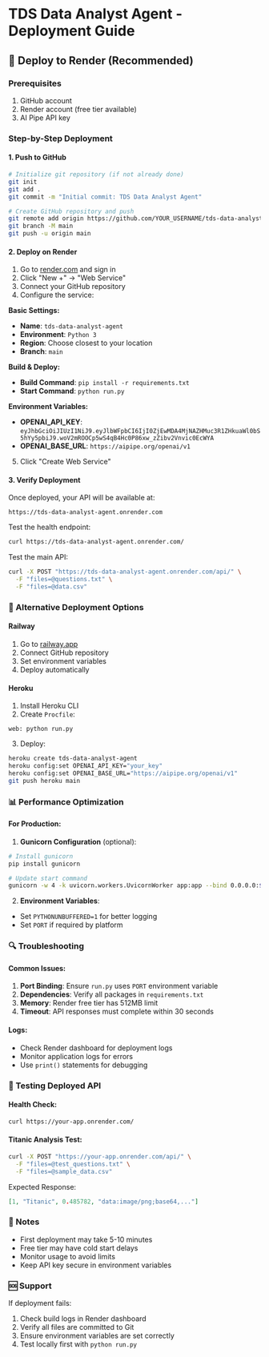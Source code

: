 # TDS Data Analyst Agent - Deployment Guide

## 🚀 Deploy to Render (Recommended)

### Prerequisites
1. GitHub account
2. Render account (free tier available)
3. AI Pipe API key

### Step-by-Step Deployment

#### 1. Push to GitHub
```bash
# Initialize git repository (if not already done)
git init
git add .
git commit -m "Initial commit: TDS Data Analyst Agent"

# Create GitHub repository and push
git remote add origin https://github.com/YOUR_USERNAME/tds-data-analyst-agent.git
git branch -M main
git push -u origin main
```

#### 2. Deploy on Render
1. Go to [render.com](https://render.com) and sign in
2. Click "New +" → "Web Service"
3. Connect your GitHub repository
4. Configure the service:

**Basic Settings:**
- **Name**: `tds-data-analyst-agent`
- **Environment**: `Python 3`
- **Region**: Choose closest to your location
- **Branch**: `main`

**Build & Deploy:**
- **Build Command**: `pip install -r requirements.txt`
- **Start Command**: `python run.py`

**Environment Variables:**
- **OPENAI_API_KEY**: `eyJhbGciOiJIUzI1NiJ9.eyJlbWFpbCI6IjI0ZjEwMDA4MjNAZHMuc3R1ZHkuaWl0bS5hYy5pbiJ9.woV2mROOCp5wS4qB4Hc0P86xw_zZibv2Vnvic0EcWYA`
- **OPENAI_BASE_URL**: `https://aipipe.org/openai/v1`

5. Click "Create Web Service"

#### 3. Verify Deployment
Once deployed, your API will be available at:
```
https://tds-data-analyst-agent.onrender.com
```

Test the health endpoint:
```bash
curl https://tds-data-analyst-agent.onrender.com/
```

Test the main API:
```bash
curl -X POST "https://tds-data-analyst-agent.onrender.com/api/" \
  -F "files=@questions.txt" \
  -F "files=@data.csv"
```

### 🔧 Alternative Deployment Options

#### Railway
1. Go to [railway.app](https://railway.app)
2. Connect GitHub repository
3. Set environment variables
4. Deploy automatically

#### Heroku
1. Install Heroku CLI
2. Create `Procfile`:
```
web: python run.py
```
3. Deploy:
```bash
heroku create tds-data-analyst-agent
heroku config:set OPENAI_API_KEY="your_key"
heroku config:set OPENAI_BASE_URL="https://aipipe.org/openai/v1"
git push heroku main
```

### 📊 Performance Optimization

#### For Production:
1. **Gunicorn Configuration** (optional):
```bash
# Install gunicorn
pip install gunicorn

# Update start command
gunicorn -w 4 -k uvicorn.workers.UvicornWorker app:app --bind 0.0.0.0:$PORT
```

2. **Environment Variables**:
- Set `PYTHONUNBUFFERED=1` for better logging
- Set `PORT` if required by platform

### 🔍 Troubleshooting

#### Common Issues:
1. **Port Binding**: Ensure `run.py` uses `PORT` environment variable
2. **Dependencies**: Verify all packages in `requirements.txt`
3. **Memory**: Render free tier has 512MB limit
4. **Timeout**: API responses must complete within 30 seconds

#### Logs:
- Check Render dashboard for deployment logs
- Monitor application logs for errors
- Use `print()` statements for debugging

### 🎯 Testing Deployed API

#### Health Check:
```bash
curl https://your-app.onrender.com/
```

#### Titanic Analysis Test:
```bash
curl -X POST "https://your-app.onrender.com/api/" \
  -F "files=@test_questions.txt" \
  -F "files=@sample_data.csv"
```

Expected Response:
```json
[1, "Titanic", 0.485782, "data:image/png;base64,..."]
```

### 📝 Notes
- First deployment may take 5-10 minutes
- Free tier may have cold start delays
- Monitor usage to avoid limits
- Keep API key secure in environment variables

### 🆘 Support
If deployment fails:
1. Check build logs in Render dashboard
2. Verify all files are committed to Git
3. Ensure environment variables are set correctly
4. Test locally first with `python run.py`

